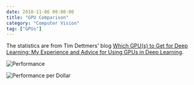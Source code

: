 ```yaml
---
date: 2018-11-06 00:00:00
title: "GPU Comparison"
category: "Computer Vision"
tag: ["GPUs"]
---
```


The statistics are from Tim Dettmers' blog [Which GPU(s) to Get for Deep Learning: My Experience and Advice for Using GPUs in Deep Learning](http://timdettmers.com/2018/11/05/which-gpu-for-deep-learning/).

![Performance](https://i0.wp.com/timdettmers.com/wp-content/uploads/2018/08/performance_TPU_RTX_GPUs.png)

![Performance per Dollar](https://i1.wp.com/timdettmers.com/wp-content/uploads/2018/08/cost_performance_RTX_GPUs.png)